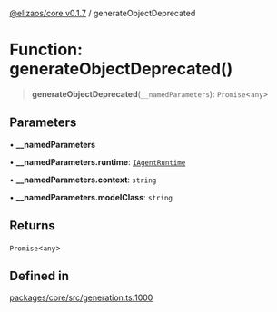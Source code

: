 [@elizaos/core v0.1.7](../index.md) / generateObjectDeprecated

# Function: generateObjectDeprecated()

> **generateObjectDeprecated**(`__namedParameters`): `Promise`\<`any`\>

## Parameters

• **\_\_namedParameters**

• **\_\_namedParameters.runtime**: [`IAgentRuntime`](../interfaces/IAgentRuntime.md)

• **\_\_namedParameters.context**: `string`

• **\_\_namedParameters.modelClass**: `string`

## Returns

`Promise`\<`any`\>

## Defined in

[packages/core/src/generation.ts:1000](https://github.com/ai16z/eliza/blob/main/packages/core/src/generation.ts#L1000)
